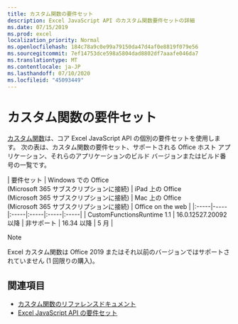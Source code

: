```yaml
---
title: カスタム関数の要件セット
description: Excel JavaScript API のカスタム関数要件セットの詳細
ms.date: 07/15/2019
ms.prod: excel
localization_priority: Normal
ms.openlocfilehash: 184c78a9c0e99a79150da47d4af0e8819f079e56
ms.sourcegitcommit: 7ef14753dce598a5804dad8802df7aaafe046da7
ms.translationtype: MT
ms.contentlocale: ja-JP
ms.lasthandoff: 07/10/2020
ms.locfileid: "45093449"
---
```

# <a name="custom-functions-requirement-sets"></a>カスタム関数の要件セット

[カスタム関数](./custom-functions-overview.md)は、コア Excel JavaScript API の個別の要件セットを使用します。 次の表は、カスタム関数の要件セット、サポートされる Office ホスト アプリケーション、それらのアプリケーションのビルド バージョンまたはビルド番号の一覧です。

|  要件セット  |  Windows での Office<br>(Microsoft 365 サブスクリプションに接続)  |  iPad 上の Office<br>(Microsoft 365 サブスクリプションに接続)  |  Mac 上の Office<br>(Microsoft 365 サブスクリプションに接続)  | Office on the web |
|:-----|-----|:-----|:-----|:-----|:-----|
| CustomFunctionsRuntime 1.1 | 16.0.12527.20092 以降 | 非サポート | 16.34 以降 | 5 月 |

> [!NOTE]
> Excel カスタム関数は Office 2019 またはそれ以前のバージョンではサポートされていません (1 回限りの購入)。

## <a name="see-also"></a>関連項目

- [カスタム関数のリファレンスドキュメント](/javascript/api/custom-functions-runtime)
- [Excel JavaScript API の要件セット](../reference/requirement-sets/excel-api-requirement-sets.md)
